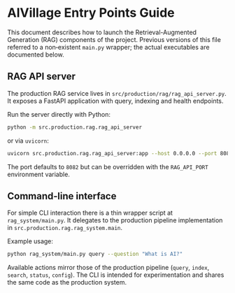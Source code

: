 # AIVillage Entry Points Guide

This document describes how to launch the Retrieval-Augmented Generation (RAG)
components of the project. Previous versions of this file referred to a
non‑existent `main.py` wrapper; the actual executables are documented below.

## RAG API server

The production RAG service lives in
`src/production/rag/rag_api_server.py`. It exposes a FastAPI application with
query, indexing and health endpoints.

Run the server directly with Python:

```bash
python -m src.production.rag.rag_api_server
```

or via ``uvicorn``:

```bash
uvicorn src.production.rag.rag_api_server:app --host 0.0.0.0 --port 8082
```

The port defaults to ``8082`` but can be overridden with the ``RAG_API_PORT``
environment variable.

## Command‑line interface

For simple CLI interaction there is a thin wrapper script at
`rag_system/main.py`. It delegates to the production pipeline implementation in
`src.production.rag.rag_system.main`.

Example usage:

```bash
python rag_system/main.py query --question "What is AI?"
```

Available actions mirror those of the production pipeline (`query`, `index`,
`search`, `status`, `config`). The CLI is intended for experimentation and
shares the same code as the production system.
